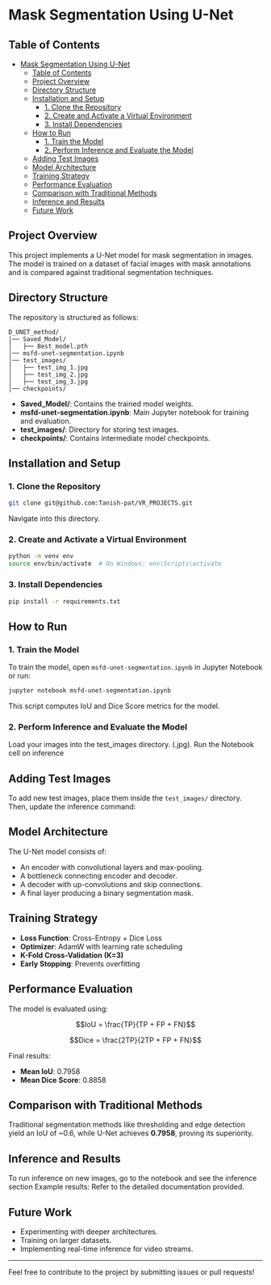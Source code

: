 # Mask Segmentation Using U-Net

## Table of Contents
- [Mask Segmentation Using U-Net](#mask-segmentation-using-u-net)
  - [Table of Contents](#table-of-contents)
  - [Project Overview](#project-overview)
  - [Directory Structure](#directory-structure)
  - [Installation and Setup](#installation-and-setup)
    - [1. Clone the Repository](#1-clone-the-repository)
    - [2. Create and Activate a Virtual Environment](#2-create-and-activate-a-virtual-environment)
    - [3. Install Dependencies](#3-install-dependencies)
  - [How to Run](#how-to-run)
    - [1. Train the Model](#1-train-the-model)
    - [2. Perform Inference and Evaluate the Model](#2-perform-inference-and-evaluate-the-model)
  - [Adding Test Images](#adding-test-images)
  - [Model Architecture](#model-architecture)
  - [Training Strategy](#training-strategy)
  - [Performance Evaluation](#performance-evaluation)
  - [Comparison with Traditional Methods](#comparison-with-traditional-methods)
  - [Inference and Results](#inference-and-results)
  - [Future Work](#future-work)

## Project Overview
This project implements a U-Net model for mask segmentation in images. The model is trained on a dataset of facial images with mask annotations and is compared against traditional segmentation techniques.

## Directory Structure
The repository is structured as follows:

```
D_UNET_method/
│── Saved_Model/
│   ├── Best_model.pth
│── msfd-unet-segmentation.ipynb
│── test_images/
│   ├── test_img_1.jpg
│   ├── test_img_2.jpg
│   ├── test_img_3.jpg
│── checkpoints/
```

- **Saved_Model/**: Contains the trained model weights.
- **msfd-unet-segmentation.ipynb**: Main Jupyter notebook for training and evaluation.
- **test_images/**: Directory for storing test images.
- **checkpoints/**: Contains intermediate model checkpoints.

## Installation and Setup

### 1. Clone the Repository
```bash
git clone git@github.com:Tanish-pat/VR_PROJECTS.git
```
Navigate into this directory.

### 2. Create and Activate a Virtual Environment
```bash
python -m venv env
source env/bin/activate  # On Windows: env\Scripts\activate
```

### 3. Install Dependencies
```bash
pip install -r requirements.txt
```

## How to Run

### 1. Train the Model
To train the model, open `msfd-unet-segmentation.ipynb` in Jupyter Notebook or run:
```bash
jupyter notebook msfd-unet-segmentation.ipynb
```

This script computes IoU and Dice Score metrics for the model.

### 2. Perform Inference and Evaluate the Model

Load your images into the test_images directory. (.jpg). Run the Notebook cell on inference



## Adding Test Images
To add new test images, place them inside the `test_images/` directory. Then, update the inference command:


## Model Architecture
The U-Net model consists of:
- An encoder with convolutional layers and max-pooling.
- A bottleneck connecting encoder and decoder.
- A decoder with up-convolutions and skip connections.
- A final layer producing a binary segmentation mask.

## Training Strategy
- **Loss Function**: Cross-Entropy + Dice Loss
- **Optimizer**: AdamW with learning rate scheduling
- **K-Fold Cross-Validation (K=3)**
- **Early Stopping**: Prevents overfitting

## Performance Evaluation
The model is evaluated using:
```math
IoU = \frac{TP}{TP + FP + FN}
```
```math
Dice = \frac{2TP}{2TP + FP + FN}
```
Final results:
- **Mean IoU**: 0.7958
- **Mean Dice Score**: 0.8858

## Comparison with Traditional Methods
Traditional segmentation methods like thresholding and edge detection yield an IoU of ~0.6, while U-Net achieves **0.7958**, proving its superiority.

## Inference and Results
To run inference on new images, go to the notebook and see the inference section
Example results:
Refer to the detailed documentation provided. 
## Future Work
- Experimenting with deeper architectures.
- Training on larger datasets.
- Implementing real-time inference for video streams.

---
Feel free to contribute to the project by submitting issues or pull requests!

